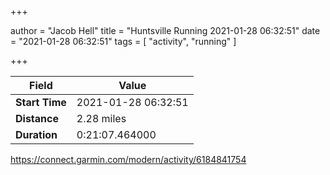 +++

author = "Jacob Hell"
title = "Huntsville Running 2021-01-28 06:32:51"
date = "2021-01-28 06:32:51"
tags = [
    "activity", "running"
]

+++

<!--more-->

|Field  |Value  |
|--- | --- |
|**Start Time**|2021-01-28 06:32:51|
|**Distance**|2.28 miles|
|**Duration**|0:21:07.464000|

https://connect.garmin.com/modern/activity/6184841754